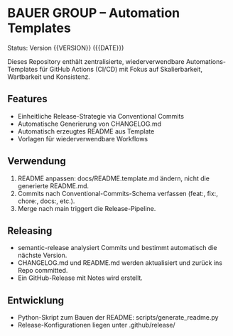 # BAUER GROUP – Automation Templates

Status: Version {{VERSION}} ({{DATE}})

Dieses Repository enthält zentralisierte, wiederverwendbare Automations-Templates für GitHub Actions (CI/CD) mit Fokus auf Skalierbarkeit, Wartbarkeit und Konsistenz.

## Features
- Einheitliche Release-Strategie via Conventional Commits
- Automatische Generierung von CHANGELOG.md
- Automatisch erzeugtes README aus Template
- Vorlagen für wiederverwendbare Workflows

## Verwendung
1. README anpassen: docs/README.template.md ändern, nicht die generierte README.md.
2. Commits nach Conventional-Commits-Schema verfassen (feat:, fix:, chore:, docs:, etc.).
3. Merge nach main triggert die Release-Pipeline.

## Releasing
- semantic-release analysiert Commits und bestimmt automatisch die nächste Version.
- CHANGELOG.md und README.md werden aktualisiert und zurück ins Repo committed.
- Ein GitHub-Release mit Notes wird erstellt.

## Entwicklung
- Python-Skript zum Bauen der README: scripts/generate_readme.py
- Release-Konfigurationen liegen unter .github/release/